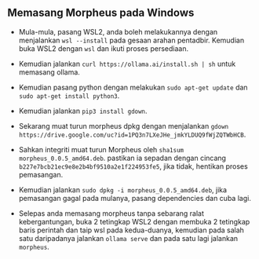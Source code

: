 ## Memasang Morpheus pada Windows

- Mula-mula, pasang WSL2, anda boleh melakukannya dengan menjalankan `wsl --install` pada gesaan arahan pentadbir. Kemudian buka WSL2 dengan `wsl` dan ikuti proses persediaan.
    
- Kemudian jalankan `curl https://ollama.ai/install.sh | sh` untuk memasang ollama.

- Kemudian pasang python dengan melakukan `sudo apt-get update` dan `sudo apt-get install python3`.

- Kemudian jalankan `pip3 install gdown`.

- Sekarang muat turun morpheus dpkg dengan menjalankan `gdown https://drive.google.com/uc?id=1PQ3n7LXeJHe_jmkYLDUQ9fWjZQTWbHCB`.

- Sahkan integriti muat turun Morpheus oleh `sha1sum morpheus_0.0.5_amd64.deb`. pastikan ia sepadan dengan cincang `b227e7bcb21ec9e8e2b4bf9510a2e1f224953fe5`, jika tidak, hentikan proses pemasangan.

- Kemudian jalankan `sudo dpkg -i morpheus_0.0.5_amd64.deb`, jika pemasangan gagal pada mulanya, pasang dependencies dan cuba lagi.

- Selepas anda memasang morpheus tanpa sebarang ralat kebergantungan, buka 2 tetingkap WSL2 dengan membuka 2 tetingkap baris perintah dan taip wsl pada kedua-duanya, kemudian pada salah satu daripadanya jalankan `ollama serve` dan pada satu lagi jalankan `morpheus`.
